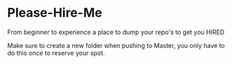 # Please-Hire-Me
From beginner to experience a place to dump your repo's to get you HIRED

Make sure to create a new folder when pushing to Master, you only have to do this once to reserve your spot.
